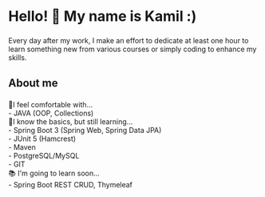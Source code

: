 <h1 align="left">Hello! 👋 My name is Kamil :)</h1>

###

<p align="left">Every day after my work, I make an effort to dedicate at least one hour to learn something new from various courses or simply coding to enhance my skills.</p>

###

<h2 align="left">About me</h2>

###

<p align="left">🔹I feel comfortable with...<br>- JAVA (OOP, Collections)<br>🔸I know the basics, but still learning...<br>- Spring Boot 3 (Spring Web, Spring Data JPA)<br>- JUnit 5 (Hamcrest)<br>- Maven<br>- PostgreSQL/MySQL<br>- GIT<br>📚 I'm going to learn soon...<br>- Spring Boot REST CRUD, Thymeleaf</p>

###
